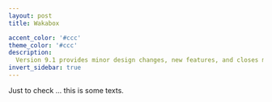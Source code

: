 ```yaml
---
layout: post
title: Wakabox

accent_color: '#ccc'
theme_color: '#ccc'
description: 
  Version 9.1 provides minor design changes, new features, and closes multiple issues.
invert_sidebar: true
---
```


Just to check ...
this is some texts.





<style>
@import 'https://maxcdn.bootstrapcdn.com/font-awesome/4.7.0/css/font-awesome.min.css';
</style>
